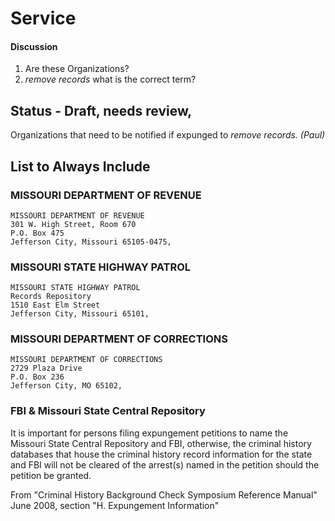 # Service

#### Discussion
1. Are these Organizations?
2. *remove records* what is the correct term?

## Status - Draft, needs review,

Organizations that need to be notified if expunged to *remove records. (Paul)*

## List to Always Include

### MISSOURI DEPARTMENT OF REVENUE
```
MISSOURI DEPARTMENT OF REVENUE
301 W. High Street, Room 670
P.O. Box 475
Jefferson City, Missouri 65105-0475,
```
### MISSOURI STATE HIGHWAY PATROL
```
MISSOURI STATE HIGHWAY PATROL
Records Repository
1510 East Elm Street
Jefferson City, Missouri 65101,
```
### MISSOURI DEPARTMENT OF CORRECTIONS
```
MISSOURI DEPARTMENT OF CORRECTIONS
2729 Plaza Drive
P.O. Box 236
Jefferson City, MO 65102,
```



### FBI & Missouri State Central Repository

It is important for persons filing expungement petitions to name the Missouri State Central Repository and FBI, 
otherwise, the criminal history databases that house the criminal history record information 
for the state and FBI will not be cleared of the arrest(s)
named in the petition should the petition be granted.

From "Criminal History Background Check Symposium Reference Manual" June 2008, section "H. Expungement Information"
